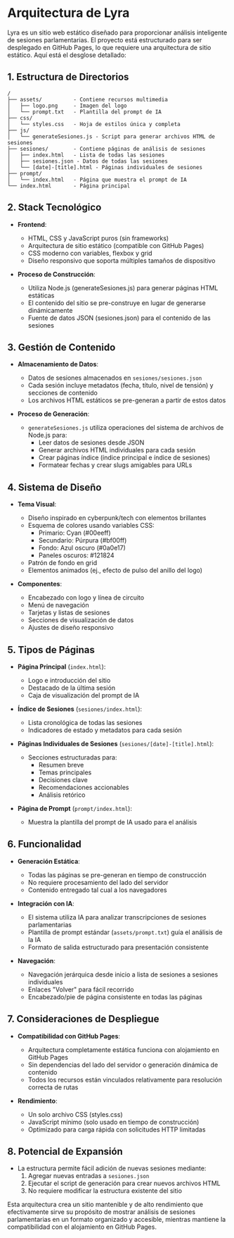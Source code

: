 # Arquitectura de Lyra

Lyra es un sitio web estático diseñado para proporcionar análisis inteligente de sesiones parlamentarias. El proyecto está estructurado para ser desplegado en GitHub Pages, lo que requiere una arquitectura de sitio estático. Aquí está el desglose detallado:

## 1. Estructura de Directorios

```
/
├── assets/          - Contiene recursos multimedia
│   ├── logo.png     - Imagen del logo
│   └── prompt.txt   - Plantilla del prompt de IA
├── css/
│   └── styles.css   - Hoja de estilos única y completa
├── js/
│   └── generateSesiones.js - Script para generar archivos HTML de sesiones
├── sesiones/        - Contiene páginas de análisis de sesiones
│   ├── index.html   - Lista de todas las sesiones
│   ├── sesiones.json - Datos de todas las sesiones
│   └── [date]-[title].html - Páginas individuales de sesiones
├── prompt/
│   └── index.html   - Página que muestra el prompt de IA
└── index.html       - Página principal
```

## 2. Stack Tecnológico

- **Frontend**:
  - HTML, CSS y JavaScript puros (sin frameworks)
  - Arquitectura de sitio estático (compatible con GitHub Pages)
  - CSS moderno con variables, flexbox y grid
  - Diseño responsivo que soporta múltiples tamaños de dispositivo

- **Proceso de Construcción**:
  - Utiliza Node.js (generateSesiones.js) para generar páginas HTML estáticas
  - El contenido del sitio se pre-construye en lugar de generarse dinámicamente
  - Fuente de datos JSON (sesiones.json) para el contenido de las sesiones

## 3. Gestión de Contenido

- **Almacenamiento de Datos**:
  - Datos de sesiones almacenados en `sesiones/sesiones.json`
  - Cada sesión incluye metadatos (fecha, título, nivel de tensión) y secciones de contenido
  - Los archivos HTML estáticos se pre-generan a partir de estos datos

- **Proceso de Generación**:
  - `generateSesiones.js` utiliza operaciones del sistema de archivos de Node.js para:
    - Leer datos de sesiones desde JSON
    - Generar archivos HTML individuales para cada sesión
    - Crear páginas índice (índice principal e índice de sesiones)
    - Formatear fechas y crear slugs amigables para URLs

## 4. Sistema de Diseño

- **Tema Visual**:
  - Diseño inspirado en cyberpunk/tech con elementos brillantes
  - Esquema de colores usando variables CSS:
    - Primario: Cyan (#00eeff)
    - Secundario: Púrpura (#bf00ff)
    - Fondo: Azul oscuro (#0a0e17)
    - Paneles oscuros: #121824
  - Patrón de fondo en grid
  - Elementos animados (ej., efecto de pulso del anillo del logo)

- **Componentes**:
  - Encabezado con logo y línea de circuito
  - Menú de navegación
  - Tarjetas y listas de sesiones
  - Secciones de visualización de datos
  - Ajustes de diseño responsivo

## 5. Tipos de Páginas

- **Página Principal** (`index.html`):
  - Logo e introducción del sitio
  - Destacado de la última sesión
  - Caja de visualización del prompt de IA

- **Índice de Sesiones** (`sesiones/index.html`):
  - Lista cronológica de todas las sesiones
  - Indicadores de estado y metadatos para cada sesión

- **Páginas Individuales de Sesiones** (`sesiones/[date]-[title].html`):
  - Secciones estructuradas para:
    - Resumen breve
    - Temas principales
    - Decisiones clave
    - Recomendaciones accionables
    - Análisis retórico

- **Página de Prompt** (`prompt/index.html`):
  - Muestra la plantilla del prompt de IA usado para el análisis

## 6. Funcionalidad

- **Generación Estática**:
  - Todas las páginas se pre-generan en tiempo de construcción
  - No requiere procesamiento del lado del servidor
  - Contenido entregado tal cual a los navegadores

- **Integración con IA**:
  - El sistema utiliza IA para analizar transcripciones de sesiones parlamentarias
  - Plantilla de prompt estándar (`assets/prompt.txt`) guía el análisis de la IA
  - Formato de salida estructurado para presentación consistente

- **Navegación**:
  - Navegación jerárquica desde inicio a lista de sesiones a sesiones individuales
  - Enlaces "Volver" para fácil recorrido
  - Encabezado/pie de página consistente en todas las páginas

## 7. Consideraciones de Despliegue

- **Compatibilidad con GitHub Pages**:
  - Arquitectura completamente estática funciona con alojamiento en GitHub Pages
  - Sin dependencias del lado del servidor o generación dinámica de contenido
  - Todos los recursos están vinculados relativamente para resolución correcta de rutas

- **Rendimiento**:
  - Un solo archivo CSS (styles.css)
  - JavaScript mínimo (solo usado en tiempo de construcción)
  - Optimizado para carga rápida con solicitudes HTTP limitadas

## 8. Potencial de Expansión

- La estructura permite fácil adición de nuevas sesiones mediante:
  1. Agregar nuevas entradas a `sesiones.json`
  2. Ejecutar el script de generación para crear nuevos archivos HTML
  3. No requiere modificar la estructura existente del sitio

Esta arquitectura crea un sitio mantenible y de alto rendimiento que efectivamente sirve su propósito de mostrar análisis de sesiones parlamentarias en un formato organizado y accesible, mientras mantiene la compatibilidad con el alojamiento en GitHub Pages.
